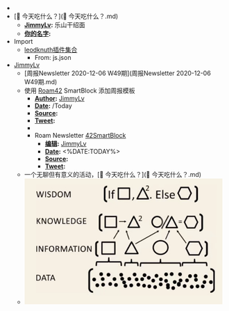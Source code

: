- 
- [🍚 今天吃什么？](🍚 今天吃什么？.md)
    - **[JimmyLv](JimmyLv.md):** 乐山干绍面
    - **[你的名字](你的名字.md):**
- Import
    - [leodknuth插件集合](leodknuth插件集合.md)
        - From: js.json
- [JimmyLv](JimmyLv.md)
    - [周报Newsletter 2020-12-06 W49期](周报Newsletter 2020-12-06 W49期.md)
    - 使用 [Roam42](Roam42.md) SmartBlock 添加周报模板
        - **[Author](Author.md):** [JimmyLv](JimmyLv.md)
        - **[Date](Date.md):** /Today
        - **[Source](Source.md):** 
        - **[Tweet](Tweet.md):** 
        - 
        - Roam Newsletter [42SmartBlock](42SmartBlock.md)
            - **[编辑](编辑.md):** [JimmyLv](JimmyLv.md)
            - **[Date](Date.md):** <%DATE:TODAY%>
            - **[Source](Source.md):** 
            - **[Tweet](Tweet.md):** 
    - 一个无聊但有意义的活动，[🍚 今天吃什么？](🍚 今天吃什么？.md)
    - ![](../images/LLCa_rrn9A.png?)
